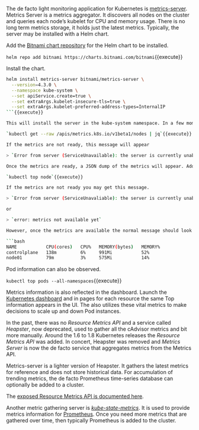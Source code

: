 The de facto light monitoring application for Kubernetes is [metrics-server](https://github.com/kubernetes-incubator/metrics-server). Metrics Server is a metrics aggregator. It discovers all nodes on the cluster and queries each node’s kubelet for CPU and memory usage. There is no long term metrics storage, it holds just the latest metrics. Typically, the server may be installed with a Helm chart.

Add the [Bitnami chart repository](https://bitnami.com/stacks/helm) for the Helm chart to be installed.

`helm repo add bitnami https://charts.bitnami.com/bitnami`{{execute}}

Install the chart.

```bash
helm install metrics-server bitnami/metrics-server \
  --version=4.3.0 \
  --namespace kube-system \
  --set apiService.create=true \
  --set extraArgs.kubelet-insecure-tls=true \
  --set extraArgs.kubelet-preferred-address-types=InternalIP
```{{execute}}

This will install the server in the kube-system namespace. In a few moments you should be able to list metrics using the following command:

`kubectl get --raw /apis/metrics.k8s.io/v1beta1/nodes | jq`{{execute}}

If the metrics are not ready, this message will appear

> `Error from server (ServiceUnavailable): the server is currently unable to handle the request`

Once the metrics are ready, a JSON dump of the metrics will appear. Additional metrics also appears in the `top` report.

`kubectl top node`{{execute}}

If the metrics are not ready you may get this message.

> `Error from server (ServiceUnavaliable): the server is currently unable to handle the request (get nodes.metrics.k8s.io)`

or

> `error: metrics not available yet`

However, once the metrics are available the normal message should look similar to this:

```bash
NAME           CPU(cores)   CPU%   MEMORY(bytes)   MEMORY%
controlplane   138m         6%     991Mi           52%
node01         79m          3%     575Mi           14%
```

Pod information can also be observed.

`kubectl top pods --all-namespaces`{{execute}}

Metrics information is also reflected in the dashboard. Launch the [Kubernetes dashboard](https://[[HOST_SUBDOMAIN]]-30000-[[KATACODA_HOST]].environments.katacoda.com/) and in pages for each resource the same Top information appears in the UI. The [](https://kubernetes.io/docs/tasks/run-application/horizontal-pod-autoscale/) also utilizes these vital metrics to make decisions to scale up and down Pod instances.

In the past, there was no _Resource Metrics API_ and a service called _Heapster_, now deprecated, used to gather all the cAdvisor metrics and bit more manually. Around the 1.6 to 1.8 Kubernetes releases the _Resource Metrics API_ was added. In concert, Heapster was removed and _Metrics Server_ is now the de facto service that aggregates metrics from the Metrics API.

Metrics-server is a lighter version of Heapster. It gathers the latest metrics for reference and does not store historical data. For accumulation of trending metrics, the de facto Prometheus time-series database can optionally be added to a cluster.

The [exposed Resource Metrics API is documented here](https://github.com/kubernetes/community/blob/master/contributors/design-proposals/instrumentation/resource-metrics-api.md).

Another metric gathering server is [_kube-state-metrics_](https://github.com/kubernetes/kube-state-metrics#kube-state-metrics-vs-metrics-server). It is used to provide metrics information for [Prometheus](https://prometheus.io/). Once you need more metrics that are gathered over time, then typically Prometheus is added to the cluster.
